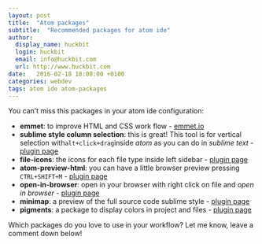 ```yaml
---
layout: post
title:  "Atom packages"
subtitle:  "Recommended packages for atom ide"
author:
  display_name: huckbit
  login: huckbit
  email: info@huckbit.com
  url: http://www.huckbit.com
date:   2016-02-18 18:00:00 +0100
categories: webdev
tags: atom ide atom-packages
---
```

You can’t miss this packages in your atom ide configuration:

- **emmet**: to improve HTML and CSS work flow - [emmet.io](http://emmet.io/)
- **sublime style column selection**: this is great! This tool is for vertical selection with`alt+click+drag`inside *atom* as you can do in *sublime text* - [plugin page](https://atom.io/packages/Sublime-Style-Column-Selection)
- **file-icons**: the icons for each file type inside left sidebar - [plugin page](https://atom.io/packages/file-icons)
- **atom-preview-html**: you can have a little browser preview pressing `CTRL+SHIFT+M` - [plugin page](https://atom.io/packages/atom-html-preview)
- **open-in-browser**: open in your browser with right click on file and *open in browser* - [plugin page](https://atom.io/packages/open-in-browser)
- **minimap**: a preview of the full source code sublime style - [plugin page](https://atom.io/packages/minimap)
- **pigments**: a package to display colors in project and files - [plugin page](https://atom.io/packages/pigments)

Which packages do you love to use in your workflow? Let me know, leave a comment down below!
